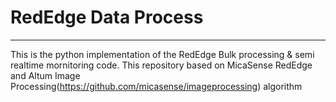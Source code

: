 RedEdge Data Process
  =======

 --------------------------------------------------


This is the python implementation of the RedEdge Bulk processing & semi realtime mornitoring code.
This repository based on MicaSense RedEdge and Altum Image Processing(https://github.com/micasense/imageprocessing) algorithm



